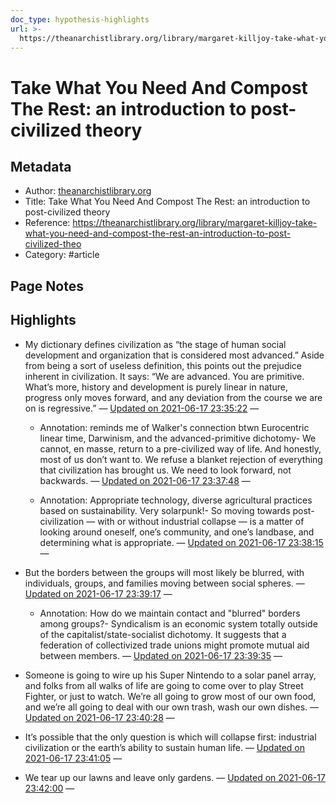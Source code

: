 ```yaml
---
doc_type: hypothesis-highlights
url: >-
  https://theanarchistlibrary.org/library/margaret-killjoy-take-what-you-need-and-compost-the-rest-an-introduction-to-post-civilized-theo
---
```

# Take What You Need And Compost The Rest: an introduction to post-civilized theory

## Metadata
- Author: [theanarchistlibrary.org]()
- Title: Take What You Need And Compost The Rest: an introduction to post-civilized theory
- Reference: https://theanarchistlibrary.org/library/margaret-killjoy-take-what-you-need-and-compost-the-rest-an-introduction-to-post-civilized-theo
- Category: #article

## Page Notes


## Highlights
- My dictionary defines civilization as “the stage of human social development and organization that is considered most advanced.” Aside from being a sort of useless definition, this points out the prejudice inherent in civilization. It says: “We are advanced. You are primitive. What’s more, history and development is purely linear in nature, progress only moves forward, and any deviation from the course we are on is regressive.”  — [Updated on 2021-06-17 23:35:22](https://hyp.is/P0AwTM95EeuoTdPGEF81pg/theanarchistlibrary.org/library/margaret-killjoy-take-what-you-need-and-compost-the-rest-an-introduction-to-post-civilized-theo)  — 

   - Annotation: reminds me of Walker's connection btwn Eurocentric linear time, Darwinism, and the advanced-primitive dichotomy- We cannot, en masse, return to a pre-civilized way of life. And honestly, most of us don’t want to. We refuse a blanket rejection of everything that civilization has brought us. We need to look forward, not backwards.  — [Updated on 2021-06-17 23:37:48](https://hyp.is/ljAW7M95EeunOzv6TwfdPA/theanarchistlibrary.org/library/margaret-killjoy-take-what-you-need-and-compost-the-rest-an-introduction-to-post-civilized-theo)  — 

   - Annotation: Appropriate technology, diverse agricultural practices based on sustainability. Very solarpunk!- So moving towards post-civilization — with or without industrial collapse — is a matter of looking around oneself, one’s community, and one’s landbase, and determining what is appropriate. — [Updated on 2021-06-17 23:38:15](https://hyp.is/pm1Mqs95EeuXKgeUdhf3OQ/theanarchistlibrary.org/library/margaret-killjoy-take-what-you-need-and-compost-the-rest-an-introduction-to-post-civilized-theo)  — 

- But the borders between the groups will most likely be blurred, with individuals, groups, and families moving between social spheres. — [Updated on 2021-06-17 23:39:17](https://hyp.is/y19KuM95Eeu1dds97HKKRQ/theanarchistlibrary.org/library/margaret-killjoy-take-what-you-need-and-compost-the-rest-an-introduction-to-post-civilized-theo)  — 

   - Annotation: How do we maintain contact and "blurred" borders among groups?- Syndicalism is an economic system totally outside of the capitalist/state-socialist dichotomy. It suggests that a federation of collectivized trade unions might promote mutual aid between members. — [Updated on 2021-06-17 23:39:35](https://hyp.is/1jSOvM95Eeu8edMsHIEKBg/theanarchistlibrary.org/library/margaret-killjoy-take-what-you-need-and-compost-the-rest-an-introduction-to-post-civilized-theo)  — 

- Someone is going to wire up his Super Nintendo to a solar panel array, and folks from all walks of life are going to come over to play Street Fighter, or just to watch. We’re all going to grow most of our own food, and we’re all going to deal with our own trash, wash our own dishes.  — [Updated on 2021-06-17 23:40:28](https://hyp.is/9ZodMM95Eeu0gwNEbA0g5A/theanarchistlibrary.org/library/margaret-killjoy-take-what-you-need-and-compost-the-rest-an-introduction-to-post-civilized-theo)  — 

- It’s possible that the only question is which will collapse first: industrial civilization or the earth’s ability to sustain human life. — [Updated on 2021-06-17 23:41:05](https://hyp.is/C9ML8s96Eeu-HKvrANVbyw/theanarchistlibrary.org/library/margaret-killjoy-take-what-you-need-and-compost-the-rest-an-introduction-to-post-civilized-theo)  — 

- We tear up our lawns and leave only gardens. — [Updated on 2021-06-17 23:42:00](https://hyp.is/LGlI6s96Eeus_t962-o5tw/theanarchistlibrary.org/library/margaret-killjoy-take-what-you-need-and-compost-the-rest-an-introduction-to-post-civilized-theo)  — 

